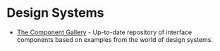 # Design Systems

- [The Component Gallery](https://component.gallery/) - Up-to-date repository of interface components based on examples from the world of design systems.
